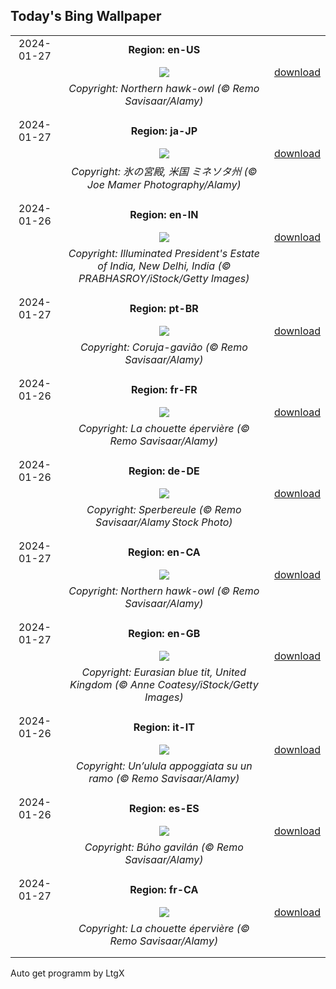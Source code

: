 ## Today's Bing Wallpaper
|      |      |      |
| :----: | :----: | :----: |
|2024-01-27|**Region: en-US**||
||![](https://www.bing.com/th?id=OHR.HawkOwl_EN-US6646901652_UHD.jpg&pid=hp&w=1152&h=648&rs=1&c=4)| [download](https://www.bing.com/th?id=OHR.HawkOwl_EN-US6646901652_UHD.jpg)|
||*Copyright: Northern hawk-owl (© Remo Savisaar/Alamy)*
||
|||
|2024-01-27|**Region: ja-JP**||
||![](https://www.bing.com/th?id=OHR.WinterCarnival_JA-JP8320595671_UHD.jpg&pid=hp&w=1152&h=648&rs=1&c=4)| [download](https://www.bing.com/th?id=OHR.WinterCarnival_JA-JP8320595671_UHD.jpg)|
||*Copyright: 氷の宮殿, 米国 ミネソタ州 (© Joe Mamer Photography/Alamy)*
||
|||
|2024-01-26|**Region: en-IN**||
||![](https://www.bing.com/th?id=OHR.RepublicDayIN_EN-IN0100062780_UHD.jpg&pid=hp&w=1152&h=648&rs=1&c=4)| [download](https://www.bing.com/th?id=OHR.RepublicDayIN_EN-IN0100062780_UHD.jpg)|
||*Copyright: Illuminated President's Estate of India, New Delhi, India (© PRABHASROY/iStock/Getty Images)*
||
|||
|2024-01-27|**Region: pt-BR**||
||![](https://www.bing.com/th?id=OHR.HawkOwl_PT-BR7690108757_UHD.jpg&pid=hp&w=1152&h=648&rs=1&c=4)| [download](https://www.bing.com/th?id=OHR.HawkOwl_PT-BR7690108757_UHD.jpg)|
||*Copyright: Coruja-gavião (© Remo Savisaar/Alamy)*
||
|||
|2024-01-26|**Region: fr-FR**||
||![](https://www.bing.com/th?id=OHR.HawkOwl_FR-FR1707000792_UHD.jpg&pid=hp&w=1152&h=648&rs=1&c=4)| [download](https://www.bing.com/th?id=OHR.HawkOwl_FR-FR1707000792_UHD.jpg)|
||*Copyright: La chouette épervière (© Remo Savisaar/Alamy)*
||
|||
|2024-01-26|**Region: de-DE**||
||![](https://www.bing.com/th?id=OHR.HawkOwl_DE-DE8185827416_UHD.jpg&pid=hp&w=1152&h=648&rs=1&c=4)| [download](https://www.bing.com/th?id=OHR.HawkOwl_DE-DE8185827416_UHD.jpg)|
||*Copyright: Sperbereule (© Remo Savisaar/Alamy Stock Photo)*
||
|||
|2024-01-27|**Region: en-CA**||
||![](https://www.bing.com/th?id=OHR.HawkOwl_EN-CA9957367188_UHD.jpg&pid=hp&w=1152&h=648&rs=1&c=4)| [download](https://www.bing.com/th?id=OHR.HawkOwl_EN-CA9957367188_UHD.jpg)|
||*Copyright: Northern hawk-owl (© Remo Savisaar/Alamy)*
||
|||
|2024-01-27|**Region: en-GB**||
||![](https://www.bing.com/th?id=OHR.EurasianBlueTitUK_EN-GB5165508087_UHD.jpg&pid=hp&w=1152&h=648&rs=1&c=4)| [download](https://www.bing.com/th?id=OHR.EurasianBlueTitUK_EN-GB5165508087_UHD.jpg)|
||*Copyright: Eurasian blue tit, United Kingdom (© Anne Coatesy/iStock/Getty Images)*
||
|||
|2024-01-26|**Region: it-IT**||
||![](https://www.bing.com/th?id=OHR.HawkOwl_IT-IT8168664237_UHD.jpg&pid=hp&w=1152&h=648&rs=1&c=4)| [download](https://www.bing.com/th?id=OHR.HawkOwl_IT-IT8168664237_UHD.jpg)|
||*Copyright: Un’ulula appoggiata su un ramo (© Remo Savisaar/Alamy)*
||
|||
|2024-01-26|**Region: es-ES**||
||![](https://www.bing.com/th?id=OHR.HawkOwl_ES-ES0489194970_UHD.jpg&pid=hp&w=1152&h=648&rs=1&c=4)| [download](https://www.bing.com/th?id=OHR.HawkOwl_ES-ES0489194970_UHD.jpg)|
||*Copyright: Búho gavilán (© Remo Savisaar/Alamy)*
||
|||
|2024-01-27|**Region: fr-CA**||
||![](https://www.bing.com/th?id=OHR.HawkOwl_FR-CA2139519726_UHD.jpg&pid=hp&w=1152&h=648&rs=1&c=4)| [download](https://www.bing.com/th?id=OHR.HawkOwl_FR-CA2139519726_UHD.jpg)|
||*Copyright: La chouette épervière (© Remo Savisaar/Alamy)*
||
|||

Auto get programm by LtgX
